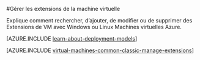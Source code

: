 <properties
 pageTitle="Gérer les extensions de la machine virtuelle | Microsoft Azure"
 description="Décrit comment ajouter, rechercher, mettre à jour et supprimer des extensions pour les machines virtuelles Azure, dans le modèle de déploiement classique."
 services="virtual-machines-windows"
 documentationCenter=""
 authors="squillace"
 manager="timlt"
 editor=""
 tags="azure-service-management"/>
<tags
 ms.service="virtual-machines-windows"
 ms.devlang="na"
 ms.topic="article"
 ms.tgt_pltfrm="vm-windows"
 ms.workload="infrastructure-services"
 ms.date="08/29/2016"
 ms.author="rasquill"/>

#<a name="manage-virtual-machine-extensions"></a>Gérer les extensions de la machine virtuelle

Explique comment rechercher, d’ajouter, de modifier ou de supprimer des Extensions de VM avec Windows ou Linux Machines virtuelles Azure.

[AZURE.INCLUDE [learn-about-deployment-models](../../includes/learn-about-deployment-models-classic-include.md)]

[AZURE.INCLUDE [virtual-machines-common-classic-manage-extensions](../../includes/virtual-machines-common-classic-manage-extensions.md)]
